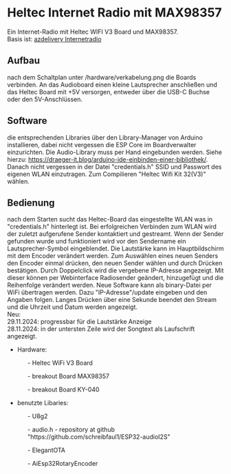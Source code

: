
# Heltec Internet Radio mit MAX98357

Ein Internet-Radio mit Heltec WIFI V3 Board und MAX98357. <br>
Basis ist: <a href="https://www.az-delivery.de/blogs/azdelivery-blog-fur-arduino-und-raspberry-pi/internetradio-mit-esp32-und-max-98357a">azdelivery Internetradio</a>


## Aufbau
nach dem Schaltplan unter /hardware/verkabelung.png die Boards verbinden. An das Audioboard einen kleine Lautsprecher anschließen und das Heltec Board mit +5V versorgen, entweder über die USB-C Buchse oder den 5V-Anschlüssen.

## Software
die entsprechenden Libraries über den Library-Manager von Arduino installieren, dabei nicht vergessen die ESP Core im Boardverwalter einzurichten. Die Audio-Library muss per Hand eingebunden werden.
Siehe hierzu: <a href="https://draeger-it.blog/arduino-ide-einbinden-einer-bibliothek/">https://draeger-it.blog/arduino-ide-einbinden-einer-bibliothek/</a>. Danach nicht vergessen in der Datei "credentials.h" SSID und Passwort des eigenen WLAN einzutragen. Zum Compilieren "Heltec Wifi Kit 32(V3)" wählen.

## Bedienung   
nach dem Starten sucht das Heltec-Board das eingestellte WLAN was in "credentials.h" hinterlegt ist. Bei erfolgreichen Verbinden zum WLAN wird der zuletzt aufgerufene Sender kontaktiert und gestreamt. Wenn der Sender gefunden wurde und funktioniert wird vor den Sendername ein Lautsprecher-Symbol eingeblendet. Die Lautstärke kann im Hauptbildschirm mit dem Encoder verändert werden. Zum Auswählen eines neuen Senders den Encoder einmal drücken, den neuen Sender wählen und durch Drücken bestätigen. Durch Doppelclick wird die vergebene IP-Adresse angezeigt. Mit dieser können per Webinterface Radiosender geändert, hinzugefügt und die Reihenfolge verändert werden. Neue Software kann als binary-Datei per WiFi übertragen werden. Dazu "IP-Adresse"/update eingeben und den Angaben folgen. Langes Drücken über eine Sekunde beendet den Stream und die Uhrzeit und Datum werden angezeigt.<br>
Neu:<br>
29.11.2024: progressbar für die Lautstärke Anzeige<br>
28.11.2024: in der untersten Zeile wird der Songtext als Laufschrift angezeigt.

<ul>
<li>Hardware:</li>
  <ul>- Heltec WiFi V3 Board</ul>
  <ul>- breakout Board MAX98357</ul>
  <ul>- breakout Board KY-040</ul>
</ul>
<ul>
<li>benutzte Libaries:</li>
  <ul>- U8g2</ul>
  <ul>- audio.h - repository at github "https://github.com/schreibfaul1/ESP32-audioI2S"</ul>
  <ul>- ElegantOTA</ul>
  <ul>- AiEsp32RotaryEncoder</ul>
</ul>
